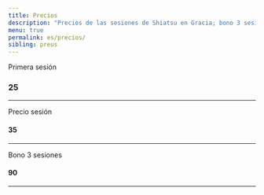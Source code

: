 ```yaml
---
title: Precios
description: "Precios de las sesiones de Shiatsu en Gracia; bono 3 sesiones, primera sesión y sesión puntual de shiatsu en Barcelona."
menu: true
permalink: es/precios/
sibling: preus
---
```


Primera sesión

### 25

---

Precio sesión

#### 35

---

Bono 3 sesiones

#### 90

---
